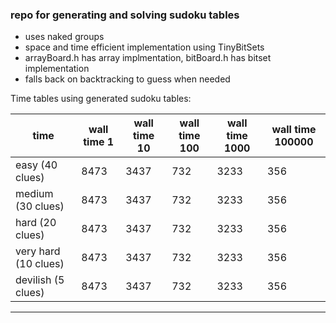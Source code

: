 ### repo for generating and solving sudoku tables

- uses naked groups
- space and time efficient implementation using TinyBitSets
- arrayBoard.h has array implmentation, bitBoard.h has bitset implementation
- falls back on backtracking to guess when needed


Time tables using generated sudoku tables:


  time  | wall time 1 |  wall time 10 |  wall time 100 | wall time 1000 |  wall time 100000 |
--- | --- |  --- | --- | --- | --- |
easy (40 clues)  | 8473 | 3437 | 732 | 3233 | 356 | 
medium (30 clues)  | 8473 | 3437 | 732 | 3233 | 356 | 
hard (20 clues)      | 8473 | 3437 | 732 | 3233 | 356 |   
very hard (10 clues)  | 8473 | 3437 | 732 | 3233 | 356 | 
| devilish (5 clues)    | 8473 | 3437 | 732 | 3233 | 356 | 
---

